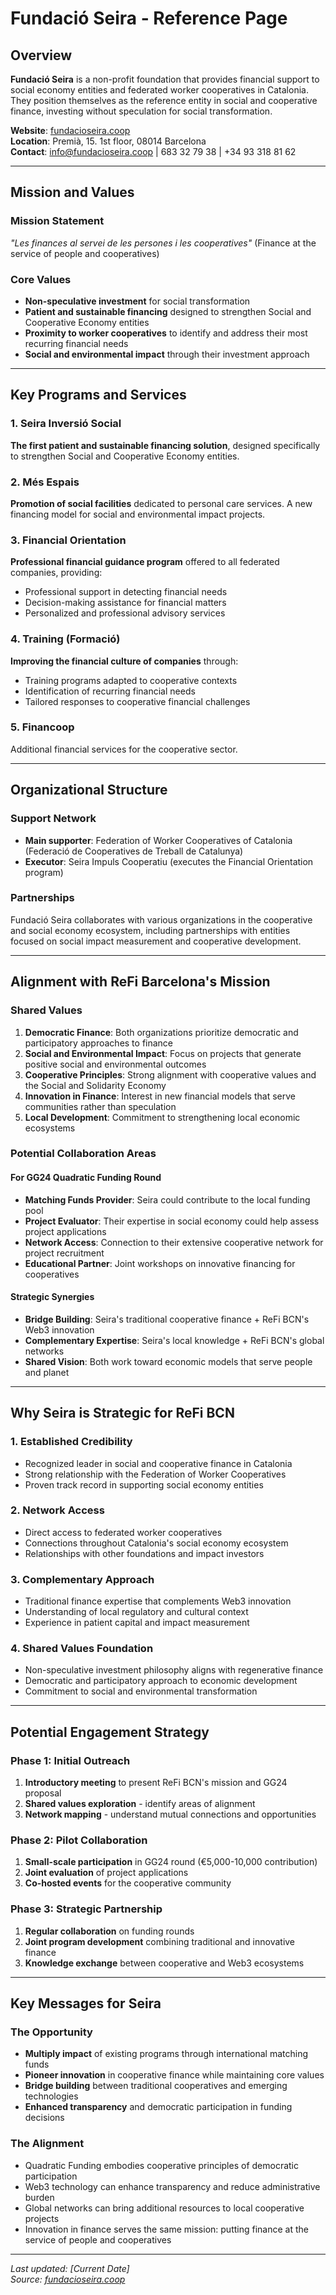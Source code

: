 # Fundació Seira - Reference Page

## Overview

**Fundació Seira** is a non-profit foundation that provides financial support to social economy entities and federated worker cooperatives in Catalonia. They position themselves as the reference entity in social and cooperative finance, investing without speculation for social transformation.

**Website**: [fundacioseira.coop](https://fundacioseira.coop/)  
**Location**: Premià, 15. 1st floor, 08014 Barcelona  
**Contact**: info@fundacioseira.coop | 683 32 79 38 | +34 93 318 81 62

---

## Mission and Values

### Mission Statement
*"Les finances al servei de les persones i les cooperatives"* (Finance at the service of people and cooperatives)

### Core Values
- **Non-speculative investment** for social transformation
- **Patient and sustainable financing** designed to strengthen Social and Cooperative Economy entities
- **Proximity to worker cooperatives** to identify and address their most recurring financial needs
- **Social and environmental impact** through their investment approach

---

## Key Programs and Services

### 1. Seira Inversió Social
**The first patient and sustainable financing solution**, designed specifically to strengthen Social and Cooperative Economy entities.

### 2. Més Espais
**Promotion of social facilities** dedicated to personal care services. A new financing model for social and environmental impact projects.

### 3. Financial Orientation
**Professional financial guidance program** offered to all federated companies, providing:
- Professional support in detecting financial needs
- Decision-making assistance for financial matters
- Personalized and professional advisory services

### 4. Training (Formació)
**Improving the financial culture of companies** through:
- Training programs adapted to cooperative contexts
- Identification of recurring financial needs
- Tailored responses to cooperative financial challenges

### 5. Financoop
Additional financial services for the cooperative sector.

---

## Organizational Structure

### Support Network
- **Main supporter**: Federation of Worker Cooperatives of Catalonia (Federació de Cooperatives de Treball de Catalunya)
- **Executor**: Seira Impuls Cooperatiu (executes the Financial Orientation program)

### Partnerships
Fundació Seira collaborates with various organizations in the cooperative and social economy ecosystem, including partnerships with entities focused on social impact measurement and cooperative development.

---

## Alignment with ReFi Barcelona's Mission

### Shared Values
1. **Democratic Finance**: Both organizations prioritize democratic and participatory approaches to finance
2. **Social and Environmental Impact**: Focus on projects that generate positive social and environmental outcomes
3. **Cooperative Principles**: Strong alignment with cooperative values and the Social and Solidarity Economy
4. **Innovation in Finance**: Interest in new financial models that serve communities rather than speculation
5. **Local Development**: Commitment to strengthening local economic ecosystems

### Potential Collaboration Areas

#### For GG24 Quadratic Funding Round
- **Matching Funds Provider**: Seira could contribute to the local funding pool
- **Project Evaluator**: Their expertise in social economy could help assess project applications
- **Network Access**: Connection to their extensive cooperative network for project recruitment
- **Educational Partner**: Joint workshops on innovative financing for cooperatives

#### Strategic Synergies
- **Bridge Building**: Seira's traditional cooperative finance + ReFi BCN's Web3 innovation
- **Complementary Expertise**: Seira's local knowledge + ReFi BCN's global networks
- **Shared Vision**: Both work toward economic models that serve people and planet

---

## Why Seira is Strategic for ReFi BCN

### 1. Established Credibility
- Recognized leader in social and cooperative finance in Catalonia
- Strong relationship with the Federation of Worker Cooperatives
- Proven track record in supporting social economy entities

### 2. Network Access
- Direct access to federated worker cooperatives
- Connections throughout Catalonia's social economy ecosystem
- Relationships with other foundations and impact investors

### 3. Complementary Approach
- Traditional finance expertise that complements Web3 innovation
- Understanding of local regulatory and cultural context
- Experience in patient capital and impact measurement

### 4. Shared Values Foundation
- Non-speculative investment philosophy aligns with regenerative finance
- Democratic and participatory approach to economic development
- Commitment to social and environmental transformation

---

## Potential Engagement Strategy

### Phase 1: Initial Outreach
1. **Introductory meeting** to present ReFi BCN's mission and GG24 proposal
2. **Shared values exploration** - identify areas of alignment
3. **Network mapping** - understand mutual connections and opportunities

### Phase 2: Pilot Collaboration
1. **Small-scale participation** in GG24 round (€5,000-10,000 contribution)
2. **Joint evaluation** of project applications
3. **Co-hosted events** for the cooperative community

### Phase 3: Strategic Partnership
1. **Regular collaboration** on funding rounds
2. **Joint program development** combining traditional and innovative finance
3. **Knowledge exchange** between cooperative and Web3 ecosystems

---

## Key Messages for Seira

### The Opportunity
- **Multiply impact** of existing programs through international matching funds
- **Pioneer innovation** in cooperative finance while maintaining core values
- **Bridge building** between traditional cooperatives and emerging technologies
- **Enhanced transparency** and democratic participation in funding decisions

### The Alignment
- Quadratic Funding embodies cooperative principles of democratic participation
- Web3 technology can enhance transparency and reduce administrative burden
- Global networks can bring additional resources to local cooperative projects
- Innovation in finance serves the same mission: putting finance at the service of people and cooperatives

---

*Last updated: [Current Date]*  
*Source: [fundacioseira.coop](https://fundacioseira.coop/)* 